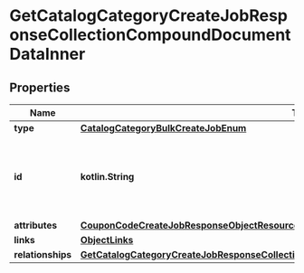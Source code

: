 
# GetCatalogCategoryCreateJobResponseCollectionCompoundDocumentDataInner

## Properties
| Name | Type | Description | Notes |
| ------------ | ------------- | ------------- | ------------- |
| **type** | [**CatalogCategoryBulkCreateJobEnum**](CatalogCategoryBulkCreateJobEnum.md) |  |  |
| **id** | **kotlin.String** | Unique identifier for retrieving the job. Generated by Klaviyo. |  |
| **attributes** | [**CouponCodeCreateJobResponseObjectResourceAttributes**](CouponCodeCreateJobResponseObjectResourceAttributes.md) |  |  |
| **links** | [**ObjectLinks**](ObjectLinks.md) |  |  |
| **relationships** | [**GetCatalogCategoryCreateJobResponseCollectionCompoundDocumentDataInnerAllOfRelationships**](GetCatalogCategoryCreateJobResponseCollectionCompoundDocumentDataInnerAllOfRelationships.md) |  |  [optional] |




